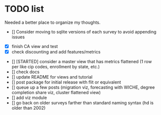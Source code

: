 # TODO list

Needed a better place to organize my thoughts.

- [] Consider moving to sqlite versions of each survey to avoid appending issues
- [x] finish CA view and test
- [x] check discounting and add features/metrics
- [] [STARTED] consider a master view that has metrics flattened (1 row per like cip codes, enrollment by state, etc.)
- [] check docs
- [] update README for views and tutorial
- [] post package for initial release with flit or equivalent
- [] queue up a few posts (migration viz, forecasting with WICHE, degree completion share viz, cluster flattened view)
- [] add viz module
- [] go back on older surveys farther than standard naming syntax (hd is older than 2002)